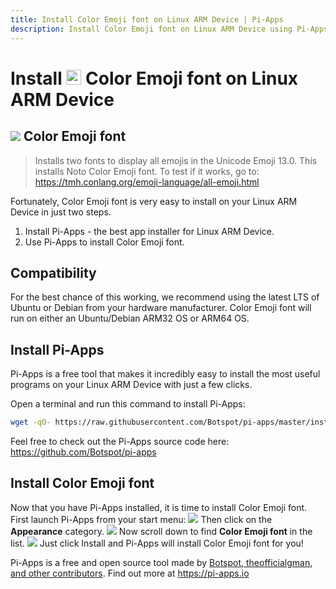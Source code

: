 ```yaml
---
title: Install Color Emoji font on Linux ARM Device | Pi-Apps
description: Install Color Emoji font on Linux ARM Device using Pi-Apps
---
```

<div class="simple-install-content content">

# Install <img src="/img/app-icons/Color Emoji font/icon-64.png" height=24> Color Emoji font on Linux ARM Device

## <img src="/img/app-icons/Color Emoji font/icon-64.png"> Color Emoji font
> Installs two fonts to display all emojis in the Unicode Emoji 13.0.
> This installs Noto Color Emoji font.
> To test if it works, go to: https://tmh.conlang.org/emoji-language/all-emoji.html

Fortunately, Color Emoji font is very easy to install on your Linux ARM Device in just two steps.
1. Install Pi-Apps - the best app installer for Linux ARM Device.
2. Use Pi-Apps to install Color Emoji font.
</div>
<div class="simple-install-content content">

## Compatibility
For the best chance of this working, we recommend using the latest LTS of Ubuntu or Debian from your hardware manufacturer.
Color Emoji font will run on either an Ubuntu/Debian ARM32 OS or ARM64 OS.
</div>
<div class="simple-install-content content">

## Install Pi-Apps

Pi-Apps is a free tool that makes it incredibly easy to install the most useful programs on your Linux ARM Device with just a few clicks.

Open a terminal and run this command to install Pi-Apps:
```bash
wget -qO- https://raw.githubusercontent.com/Botspot/pi-apps/master/install | bash
```
Feel free to check out the Pi-Apps source code here: https://github.com/Botspot/pi-apps
</div>
<div class="simple-install-content content">

## Install Color Emoji font

Now that you have Pi-Apps installed, it is time to install Color Emoji font.
First launch Pi-Apps from your start menu:
<img src="/img/start-menu.png">
Then click on the <b>Appearance</b> category.
<img src="/img/category-selections/Appearance.png">
Now scroll down to find <b>Color Emoji font</b> in the list.
<img src="/img/app-icons/Color Emoji font/app-selection.png">
Just click Install and Pi-Apps will install Color Emoji font for you!
</div>
<div class="simple-install-content content">

Pi-Apps is a free and open source tool made by [Botspot, theofficialgman, and other contributors](/about/#contributors). Find out more at https://pi-apps.io
</div>
